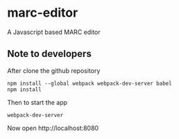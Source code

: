 # marc-editor
A Javascript based MARC editor

## Note to developers

After clone the github repository

```
npm install --global webpack webpack-dev-server babel
npm install
```

Then to start the app
```
webpack-dev-server
```

Now open http://localhost:8080 




